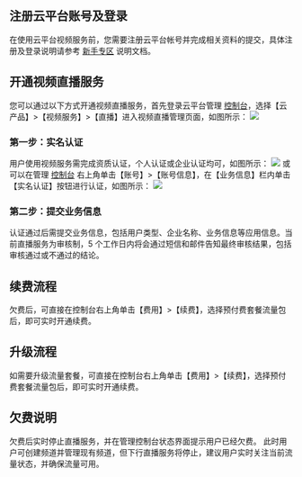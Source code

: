 ## 注册云平台账号及登录

在使用云平台视频服务前，您需要注册云平台帐号并完成相关资料的提交，具体注册及登录说明请参考 [新手专区](http://bbs.qcloud.com/forum.php?mod=viewthread&tid=2387&extra=page=1%20%E6%96%B0%E6%89%8B%E4%B8%93%E5%8C%BA) 说明文档。

## 开通视频直播服务

您可以通过以下方式开通视频直播服务，首先登录云平台管理 [控制台](http://console.tce.fsphere.cn/)，选择【云产品】>【视频服务】>【直播】进入视频直播管理页面，如图所示：
![](http://imgcache.tce.fsphere.cn/image/mc.qcloudimg.com/static/img/c6f871992e49267833b299929e9b0214/image.png)
### 第一步：实名认证
用户使用视频服务需完成资质认证，个人认证或企业认证均可，如图所示：
![](http://imgcache.tce.fsphere.cn/image/mc.qcloudimg.com/static/img/b22f9c2d948529efcd1b01f6b3e9eed0/image.png)
或可以在管理 [控制台](http://console.tce.fsphere.cn/) 右上角单击【账号】>【账号信息】，在【业务信息】栏内单击【实名认证】按钮进行认证，如图所示：
![](http://imgcache.tce.fsphere.cn/image/mc.qcloudimg.com/static/img/58b7b4c693b8f32540381f6b6b531bed/image.png)
### 第二步：提交业务信息

认证通过后需提交业务信息，包括用户类型、企业名称、业务信息等应用信息。当前直播服务为审核制，5 个工作日内将会通过短信和邮件告知最终审核结果，包括审核通过或不通过的结论。

## 续费流程
欠费后，可直接在控制台右上角单击【费用】>【续费】，选择预付费套餐流量包后，即可实时开通续费。

## 升级流程
如需要升级流量套餐，可直接在控制台右上角单击【费用】>【续费】，选择预付费套餐流量包后，即可实时开通续费。

## 欠费说明
欠费后实时停止直播服务，并在管理控制台状态界面提示用户已经欠费。
此时用户可创建频道并管理现有频道，但下行直播服务将停止，建议用户实时关注当前流量状态，并确保流量可用。